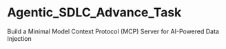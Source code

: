# Agentic_SDLC_Advance_Task
Build a Minimal Model Context Protocol (MCP) Server for AI-Powered Data Injection

